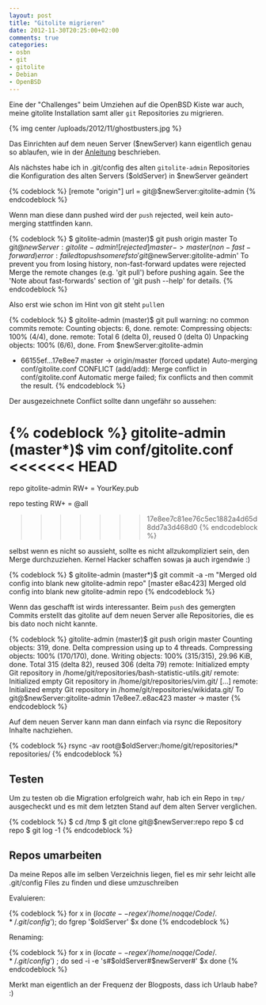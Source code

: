 ```yaml
---
layout: post
title: "Gitolite migrieren"
date: 2012-11-30T20:25:00+02:00
comments: true
categories:
- osbn
- git
- gitolite
- Debian
- OpenBSD
---
```


Eine der "Challenges" beim Umziehen auf die OpenBSD Kiste war auch, meine
gitolite Installation samt aller `git` Repositories zu migrieren.

{% img center /uploads/2012/11/ghostbusters.jpg %}

Das Einrichten auf dem neuen Server ($newServer) kann eigentlich genau so ablaufen,
wie in der [Anleitung](https://github.com/sitaramc/gitolite/blob/master/README.txt)
beschrieben.

Als nächstes habe ich in .git/config des alten `gitolite-admin` Repositories
die Konfiguration des alten Servers ($oldServer) in $newServer geändert

{% codeblock %}
[remote "origin"]
    url = git@$newServer:gitolite-admin
{% endcodeblock %}

Wenn man diese dann pushed wird der `push` rejected, weil kein auto-merging
stattfinden kann.

{% codeblock %}
$ gitolite-admin (master)$ git push origin master
To git@$newServer:gitolite-admin
 ! [rejected]        master -> master (non-fast-forward)
error: failed to push some refs to 'git@$newServer:gitolite-admin'
To prevent you from losing history, non-fast-forward updates were rejected
Merge the remote changes (e.g. 'git pull') before pushing again.  See the
'Note about fast-forwards' section of 'git push --help' for details.
{% endcodeblock %}

Also erst wie schon im Hint von git steht `pull`en

{% codeblock %}
$ gitolite-admin (master)$ git pull
warning: no common commits
remote: Counting objects: 6, done.
remote: Compressing objects: 100% (4/4), done.
remote: Total 6 (delta 0), reused 0 (delta 0)
Unpacking objects: 100% (6/6), done.
From $newServer:gitolite-admin
 + 66155ef...17e8ee7 master     -> origin/master  (forced update)
Auto-merging conf/gitolite.conf
CONFLICT (add/add): Merge conflict in conf/gitolite.conf
Automatic merge failed; fix conflicts and then commit the result.
{% endcodeblock %}

Der ausgezeichnete Conflict sollte dann ungefähr so aussehen:

{% codeblock %}
gitolite-admin (master*)$ vim conf/gitolite.conf
<<<<<<< HEAD
<YOUR CONFIGURATION HERE>
=======
repo gitolite-admin
    RW+     =  YourKey.pub

repo testing
    RW+     =   @all
>>>>>>> 17e8ee7c81ee76c5ec1882a4d65d8dd7a3d468d0
{% endcodeblock %}

selbst wenn es nicht so aussieht, sollte es nicht allzukompliziert sein,
den Merge durchzuziehen. Kernel Hacker schaffen sowas ja auch irgendwie :)

{% codeblock %}
$ gitolite-admin (master*)$ git commit -a -m "Merged old config into blank new gitolite-admin repo"
[master e8ac423] Merged old config into blank new gitolite-admin repo
{% endcodeblock %}

Wenn das geschafft ist wirds interessanter. Beim `push` des gemergten
Commits erstellt das gitolite auf dem neuen Server alle Repositories,
die es bis dato noch nicht kannte.

{% codeblock %}
gitolite-admin (master)$ git push origin master
Counting objects: 319, done.
Delta compression using up to 4 threads.
Compressing objects: 100% (170/170), done.
Writing objects: 100% (315/315), 29.96 KiB, done.
Total 315 (delta 82), reused 306 (delta 79)
remote: Initialized empty Git repository in /home/git/repositories/bash-statistic-utils.git/
remote: Initialized empty Git repository in /home/git/repositories/vim.git/
[...]
remote: Initialized empty Git repository in /home/git/repositories/wikidata.git/
To git@$newServer:gitolite-admin
   17e8ee7..e8ac423  master -> master
{% endcodeblock %}

Auf dem neuen Server kann man dann einfach via rsync die Repository Inhalte
nachziehen.

{% codeblock %}
rsync -av root@$oldServer:/home/git/repositories/* repositories/
{% endcodeblock %}


## Testen

Um zu testen ob die Migration erfolgreich wahr, hab ich ein Repo in `tmp/`
ausgecheckt und es mit dem letzten Stand auf dem alten Server verglichen.

{% codeblock %}
$ cd /tmp
$ git clone git@$newServer:repo repo
$ cd repo
$ git log -1
{% endcodeblock %}

## Repos umarbeiten

Da meine Repos alle im selben Verzeichnis liegen, fiel es mir sehr leicht alle .git/config Files zu finden
und diese umzuschreiben

Evaluieren:

{% codeblock %}
for x in $(locate --regex '/home/noqqe/Code/.*/.git/config$'); do
  fgrep '$oldServer' $x
done
{% endcodeblock %}

Renaming:

{% codeblock %}
for x in $(locate --regex '/home/noqqe/Code/.*/.git/config$') ; do
  sed -i -e 's#$oldServer#$newServer#' $x
done
{% endcodeblock %}

Merkt man eigentlich an der Frequenz der Blogposts, dass ich Urlaub habe? :)
